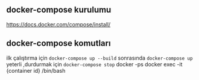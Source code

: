 ## docker-compose kurulumu
https://docs.docker.com/compose/install/
## docker-compose komutları
ilk çalıştırma için `docker-compose up --build`
sonrasında `docker-compose up` yeterli
,durdurmak için `docker-compose stop`
docker -ps
docker exec -it {container id} /bin/bash 